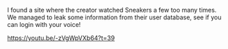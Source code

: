 I found a site where the creator watched Sneakers a few too many times. We managed to leak some information from their user database, see if you can login with your voice!

https://youtu.be/-zVgWpVXb64?t=39

